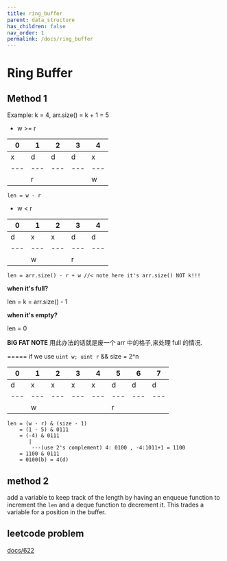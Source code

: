 ```yaml
---
title: ring_buffer
parent: data_structure
has_children: false
nav_order: 1
permalink: /docs/ring_buffer
---
```

# Ring Buffer

## Method 1
Example:  k = 4, arr.size() = k + 1 = 5

- w >= r
  
| 0 | 1 | 2 | 3 | 4 |
|---|---|---|---|---|
| x | d | d | d | x |
|---|---|---|---|---|
|   | r |   |   | w |

`len = w - r`

- w < r

| 0 | 1 | 2 | 3 | 4 |
|---|---|---|---|---|
| d | x | x | d | d |
|---|---|---|---|---|
|   | w |   | r |   |

`len = arr.size() - r + w //< note here it's arr.size() NOT k!!!`

**when it's full?**

len = k = arr.size() - 1

**when it's empty?**

len = 0

**BIG FAT NOTE**
用此办法的话就是废一个 arr 中的格子,来处理 full 的情况.

=====
if we use `uint w; uint r` && size = 2^n 

| 0 | 1 | 2 | 3 | 4 | 5 | 6 | 7 |
|---|---|---|---|---|---|---|---|
| d | x | x | x | x | d | d | d |
|---|---|---|---|---|---|---|---|
|   | w |   |   |   | r |   |   |

```
len = (w - r) & (size - 1) 
    = (1 - 5) & 0111 
    = (-4) & 0111
       |
        ---(use 2's complement) 4: 0100 , -4:1011+1 = 1100
    = 1100 & 0111
    = 0100(b) = 4(d)
```

## method 2
add a variable to keep track of the length by having an enqueue function to 
increment the `len` and a deque function to decrement it. This trades a variable
for a position in the buffer.

## leetcode problem 

[docs/622](docs/622)

